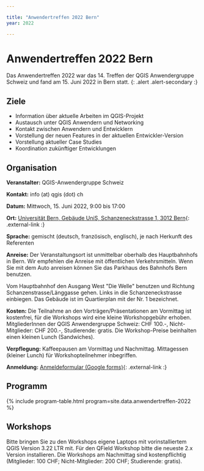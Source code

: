 ```yaml
---

title: "Anwendertreffen 2022 Bern"
year: 2022

---
```


# Anwendertreffen 2022 Bern

Das Anwendertreffen 2022 war das 14. Treffen der QGIS Anwendergruppe Schweiz und
fand am 15. Juni 2022 in Bern statt.
{: .alert .alert-secondary :}

## Ziele

* Information über aktuelle Arbeiten im QGIS-Projekt
* Austausch unter QGIS Anwendern und Networking
* Kontakt zwischen Anwendern und Entwicklern
* Vorstellung der neuen Features in der aktuellen Entwickler-Version
* Vorstellung aktueller Case Studies
* Koordination zukünftiger Entwicklungen

## Organisation

**Veranstalter:** QGIS-Anwendergruppe Schweiz

**Kontakt:** info (at) qgis (dot) ch

**Datum:** Mittwoch, 15. Juni 2022, 9:00 bis 17:00

**Ort:** [Universität Bern, Gebäude UniS, Schanzeneckstrasse 1, 3012 Bern](https://www.unibe.ch/universitaet/campus__und__infrastruktur/lageplaene__und__hoerraeume/lageplaene/4__unis/index_ger.html){: .external-link :}

**Sprache:** gemischt (deutsch, französisch, englisch), je nach Herkunft des Referenten

**Anreise:** Der Veranstaltungsort ist unmittelbar oberhalb des Hauptbahnhofs in
Bern. Wir empfehlen die Anreise mit öffentlichen Verkehrsmitteln. Wenn Sie mit
dem Auto anreisen können Sie das Parkhaus des Bahnhofs Bern benutzen.

Vom Hauptbahnhof den Ausgang West "Die Welle" benutzen und Richtung
Schanzenstrasse/Länggasse gehen. Links in die Schanzeneckstrasse einbiegen. Das
Gebäude ist im Quartierplan mit der Nr. 1 bezeichnet.

**Kosten:**  Die Teilnahme an den Vorträgen/Präsentationen am Vormittag ist
kostenfrei, für die Workshops wird eine kleine Workshopgebühr erhoben.
MitgliederInnen der QGIS Anwendergruppe Schweiz: CHF 100.-, Nicht-Mitglieder:
CHF 200.-, Studierende: gratis. Die Workshop-Preise beinhalten einen kleinen
Lunch (Sandwiches).

**Verpflegung:** Kaffeepausen am Vormittag und Nachmittag. Mittagessen (kleiner
Lunch) für Workshopteilnehmer inbegriffen.

**Anmeldung:** [Anmeldeformular (Google forms)](https://forms.gle/G7dNzNKM5W7q8dAu6){: .external-link :}

## Programm

{% include program-table.html program=site.data.anwendertreffen-2022 %}

## Workshops

Bitte bringen Sie zu den Workshops eigene Laptops mit vorinstalliertem QGIS
Version 3.22 LTR mit. Für den QField Workshop bitte die neueste 2.x Version
installieren. Die Workshops am Nachmittag sind kostenpflichtig
(Mitglieder: 100 CHF; Nicht-Mitglieder: 200 CHF; Studierende: gratis).